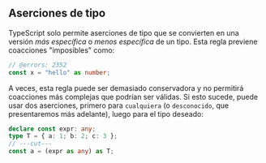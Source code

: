 
## Aserciones de tipo
TypeScript solo permite aserciones de tipo que se convierten en una versión _más específica_ o _menos específica_ de un tipo.
Esta regla previene coacciones "imposibles" como:

```ts twoslash
// @errors: 2352
const x = "hello" as number;
```

A veces, esta regla puede ser demasiado conservadora y no permitirá coacciones más complejas que podrían ser válidas.
Si esto sucede, puede usar dos aserciones, primero para `cualquiera` (o `desconocido`, que presentaremos más adelante), luego para el tipo deseado:
```ts twoslash
declare const expr: any;
type T = { a: 1; b: 2; c: 3 };
// ---cut---
const a = (expr as any) as T;
```

